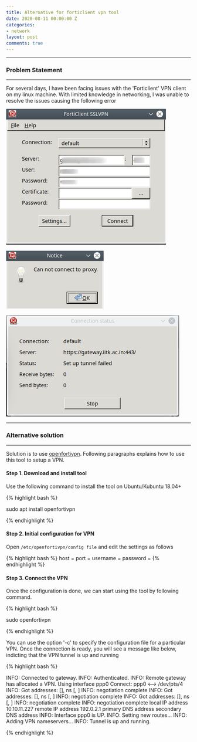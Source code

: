 ```yaml
---
title: Alternative for forticlient vpn tool
date: 2020-08-11 00:00:00 Z
categories:
- network
layout: post
comments: true
---
```


-----------------------
### Problem Statement
-----------------------
For several days, I have been facing issues with the 'Forticlient' VPN client on my linux machine. With limited knowledge in networking, I was unable to resolve the issues causing the following error

![alt](/static/img/forti/forticlient.png)

![alt](/static/img/forti/err1.png)

![alt](/static/img/forti/err2.png)

-----------------------
### Alternative solution
-----------------------

Solution is to use [openfortivpn](https://github.com/adrienverge/openfortivpn). Following paragraphs explains how to use this tool to setup a VPN.

#### Step 1. Download and install tool

Use the following command to install the tool on Ubuntu/Kubuntu 18.04+

{% highlight bash %}

sudo apt install openfortivpn

{% endhighlight %}

#### Step 2. Initial configuration for VPN

Open `/etc/openfortivpn/config file` and edit the settings as follows

{% highlight bash %}
host = 
port = 
username = 
password = 
{% endhighlight %}

#### Step 3. Connect the VPN

Once the configuration is done, we can start using the tool by following command.

{% highlight bash %}

sudo openfortivpn

{% endhighlight %}

You can use the option '-c' to specify the configuration file for a particular VPN.
Once the connection is ready, you will see a message like below, indicting that the VPN tunnel is up and running

{% highlight bash %}

INFO:   Connected to gateway.
INFO:   Authenticated.
INFO:   Remote gateway has allocated a VPN.
Using interface ppp0
Connect: ppp0 <--> /dev/pts/4
INFO:   Got addresses: [<IP>], ns [<IP>, <IP>]
INFO:   negotiation complete
INFO:   Got addresses: [<IP>], ns [<IP>, <IP>]
INFO:   negotiation complete
INFO:   Got addresses: [<IP>], ns [<IP>, <IP>]
INFO:   negotiation complete
INFO:   negotiation complete
local  IP address 10.10.11.227
remote IP address 192.0.2.1
primary   DNS address <IP>
secondary DNS address <IP>
INFO:   Interface ppp0 is UP.
INFO:   Setting new routes...
INFO:   Adding VPN nameservers...
INFO:   Tunnel is up and running.


{% endhighlight %}

